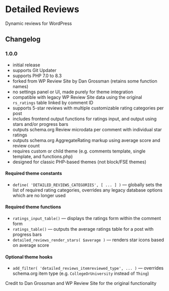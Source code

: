 # Detailed Reviews

Dynamic reviews for WordPress

## Changelog

### 1.0.0
- initial release
- supports Git Updater
- supports PHP 7.0 to 8.3
- forked from WP Review Site by Dan Grossman (retains some function names)
- no settings panel or UI, made purely for theme integration
- compatible with legacy WP Review Site data using the original `rs_ratings` table linked by comment ID
- supports 5-star reviews with multiple customizable rating categories per post
- includes frontend output functions for ratings input, and output using stars and/or progress bars
- outputs schema.org Review microdata per comment with individual star ratings
- outputs schema.org AggregateRating markup using average score and review count
- requires custom or child theme (e.g. comments template, single template, and functions.php)
- designed for classic PHP-based themes (not block/FSE themes)

#### Required theme constants

- `define( 'DETAILED_REVIEWS_CATEGORIES', [ ... ] )` — globally sets the list of required rating categories, overrides any legacy database options which are no longer used

#### Required theme functions
- `ratings_input_table()` — displays the ratings form within the comment form
- `ratings_table()` — outputs the average ratings table for a post with progress bars
- `detailed_reviews_render_stars( $average )` — renders star icons based on average score

#### Optional theme hooks
- `add_filter( 'detailed_reviews_itemreviewed_type', ... )` — overrides schema.org item type (e.g. `CollegeOrUniversity` instead of `Thing`)

Credit to Dan Grossman and WP Review Site for the original functionality

